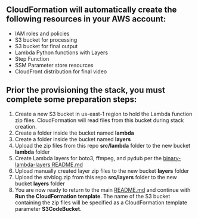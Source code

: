 ## CloudFormation will automatically create the following resources in your AWS account:
* IAM roles and policies
* S3 bucket for processing
* S3 bucket for final output
* Lambda Python functions with Layers
* Step Function
* SSM Parameter store resources
* CloudFront distribution for final video
  
  
## Prior the provisioning the stack, you must complete some preparation steps:

1. Create a new S3 bucket in us-east-1 region to hold the Lambda function zip files.  CloudFormation will read files from this bucket during stack creation.
1. Create a folder inside the bucket named **lambda**
1. Create a folder inside the bucket named **layers**
1. Upload the zip files from this repo **src/lambda** folder to the new bucket **lambda** folder
1. Create Lambda layers for boto3, ffmpeg, and pydub per the [binary-lambda-layers README.md](../binary-lambda-layers/README.md)
1. Upload manually created layer zip files to the new bucket **layers** folder
1. Upload the stvblog.zip from this repo **src/layers** folder to the new bucket **layers** folder
1. You are now ready to return to the main [README.md](../README.md) and continue with **Run the CloudFormation template**. The name of the S3 bucket containing the zip files will be specified as a CloudFormation template parameter **S3CodeBucket**.

